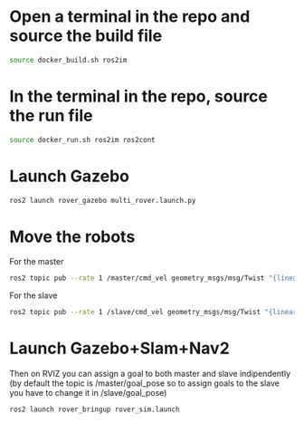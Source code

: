 
# Open a terminal in the repo and source the build file
```sh
source docker_build.sh ros2im
```

# In the terminal in the repo, source the run file
```sh
source docker_run.sh ros2im ros2cont
```
# Launch Gazebo
```sh
ros2 launch rover_gazebo multi_rover.launch.py
```
# Move the robots
For the master
```sh
ros2 topic pub --rate 1 /master/cmd_vel geometry_msgs/msg/Twist "{linear: {x: -2.0, y: 0.0, z: 0.0}}"
```
For the slave
```sh
ros2 topic pub --rate 1 /slave/cmd_vel geometry_msgs/msg/Twist "{linear: {x: -2.0, y: 0.0, z: 0.0}}"
```
# Launch Gazebo+Slam+Nav2
Then on RVIZ you can assign a goal to both master and slave indipendently (by default the topic is /master/goal_pose so to assign goals to the slave you have to change it in /slave/goal_pose)
```sh
ros2 launch rover_bringup rover_sim.launch
```



